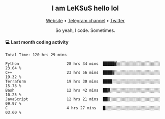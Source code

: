 <h2 align="center">I am LeKSuS hello lol</h2>
<div align="center">
  <a href="https://leksus.net">Website</a> •
  <a href="https://t.me/leksus_was_here">Telegram channel</a> •
  <a href="https://twitter.com/___LeKSuS___">Twitter</a>
</div>
<p align="center">So yeah, I code. Sometimes.</p>

#### :computer: Last month coding activity
<!--START_SECTION:waka-->

```text
Total Time: 120 hrs 29 mins

Python                     28 hrs 34 mins  █████▓░░░░░░░░░░░░░░░░░░░   23.04 %
C++                        23 hrs 56 mins  ████▓░░░░░░░░░░░░░░░░░░░░   19.32 %
Terraform                  19 hrs 30 mins  ████░░░░░░░░░░░░░░░░░░░░░   15.73 %
Bash                       12 hrs 42 mins  ██▓░░░░░░░░░░░░░░░░░░░░░░   10.25 %
JavaScript                 12 hrs 21 mins  ██▒░░░░░░░░░░░░░░░░░░░░░░   09.97 %
C                          4 hrs 27 mins   █░░░░░░░░░░░░░░░░░░░░░░░░   03.60 %
```

<!--END_SECTION:waka-->

<!-- flag{4_l0t_0f_1nter35t1ng_th1ng5_4r3_1n_publ1c_d0m41n} -->
